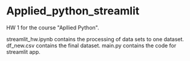 # Applied_python_streamlit
HW 1 for the course "Apllied Python".

streamlit_hw.ipynb contains the processing of data sets to one dataset.
df_new.csv contains the final dataset.
main.py contains the code for streamlit app.
